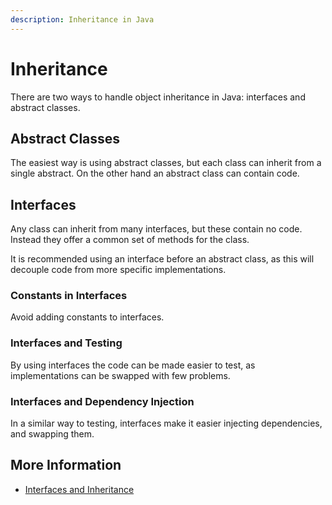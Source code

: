 ```yaml
---
description: Inheritance in Java
---
```


# Inheritance

There are two ways to handle object inheritance in Java: interfaces and abstract classes.

## Abstract Classes

The easiest way is using abstract classes, but each class can inherit from a single abstract. On the other hand an abstract class can contain code.

## Interfaces

Any class can inherit from many interfaces, but these contain no code. Instead they offer a common set of methods for the class.

It is recommended using an interface before an abstract class, as this will decouple code from more specific implementations.

### Constants in Interfaces

Avoid adding constants to interfaces.

### Interfaces and Testing

By using interfaces the code can be made easier to test, as implementations can be swapped with few problems.

### Interfaces and Dependency Injection

In a similar way to testing, interfaces make it easier injecting dependencies, and swapping them.

## More Information

* [Interfaces and Inheritance](https://docs.oracle.com/javase/tutorial/java/IandI/index.html)



